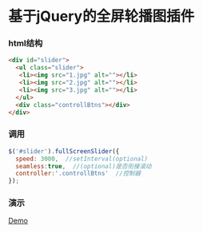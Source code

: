 # 基于jQuery的全屏轮播图插件

### html结构
```html
<div id="slider">
  <ul class="slider">
   <li><img src="1.jpg" alt=""></li>
   <li><img src="2.jpg" alt=""></li>
   <li><img src="3.jpg" alt=""></li>
  </ul>
  <div class="controllBtns"></div>
</div>
```

### 调用
```javascript
$('#slider').fullScreenSlider({
  speed: 3000,  //setInterval(optional)
  seamless:true,  //(optional)是否衔接滚动
  controller:'.controllBtns'  //控制器
});
```

### 演示
[Demo](https://troybug.github.io/fSlider)
